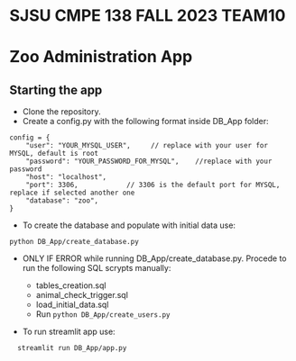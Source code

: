 # SJSU CMPE 138 FALL 2023 TEAM10

# Zoo Administration App

## Starting the app

- Clone the repository.
- Create a config.py with the following format inside DB_App folder:

```
config = {
    "user": "YOUR_MYSQL_USER",     // replace with your user for MYSQL, default is root
    "password": "YOUR_PASSWORD_FOR_MYSQL",    //replace with your password
    "host": "localhost",
    "port": 3306,            // 3306 is the default port for MYSQL, replace if selected another one
    "database": "zoo",
}
```

- To create the database and populate with initial data use:

```
python DB_App/create_database.py
```

- ONLY IF ERROR while running DB_App/create_database.py. Procede to run the following SQL scrypts manually:
  - tables_creation.sql
  - animal_check_trigger.sql
  - load_initial_data.sql
  - Run ```python DB_App/create_users.py```

- To run streamlit app use:

```
  streamlit run DB_App/app.py
```
